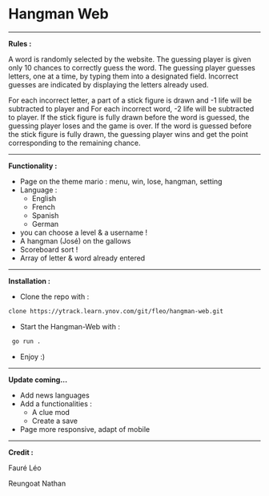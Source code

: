 # Hangman Web

****

**Rules :**

A word is randomly selected by the website. The guessing player is given only 10 chances to correctly guess the word. 
The guessing player guesses letters, one at a time, by typing them into a designated field. 
Incorrect guesses are indicated by displaying the letters already used.

For each incorrect letter, a part of a stick figure is drawn and -1 life will be subtracted to player and For each incorrect word, -2 life will be subtracted to player.
If the stick figure is fully drawn before the word is guessed, the guessing player loses and the game is over.
If the word is guessed before the stick figure is fully drawn, the guessing player wins and get the point corresponding to the remaining chance.

****
 
**Functionality :**

- Page on the theme mario : menu, win, lose, hangman, setting
- Language :
  - English
  - French
  - Spanish
  - German
- you can choose a level & a username !
- A hangman (José) on the gallows 
- Scoreboard sort !
- Array of letter & word already entered

****

**Installation :**

- Clone the repo with : 

```bash 
clone https://ytrack.learn.ynov.com/git/fleo/hangman-web.git 
```

- Start the Hangman-Web with :

```bash 
 go run .
```

- Enjoy :)

****

**Update coming...**

- Add news languages
- Add a functionalities :
    - A clue mod
    - Create a save
- Page more responsive, adapt of mobile

****

**Credit :**

Fauré Léo

Reungoat Nathan
